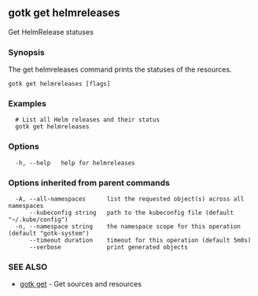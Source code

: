 ## gotk get helmreleases

Get HelmRelease statuses

### Synopsis

The get helmreleases command prints the statuses of the resources.

```
gotk get helmreleases [flags]
```

### Examples

```
  # List all Helm releases and their status
  gotk get helmreleases

```

### Options

```
  -h, --help   help for helmreleases
```

### Options inherited from parent commands

```
  -A, --all-namespaces      list the requested object(s) across all namespaces
      --kubeconfig string   path to the kubeconfig file (default "~/.kube/config")
  -n, --namespace string    the namespace scope for this operation (default "gotk-system")
      --timeout duration    timeout for this operation (default 5m0s)
      --verbose             print generated objects
```

### SEE ALSO

* [gotk get](gotk_get.md)	 - Get sources and resources

